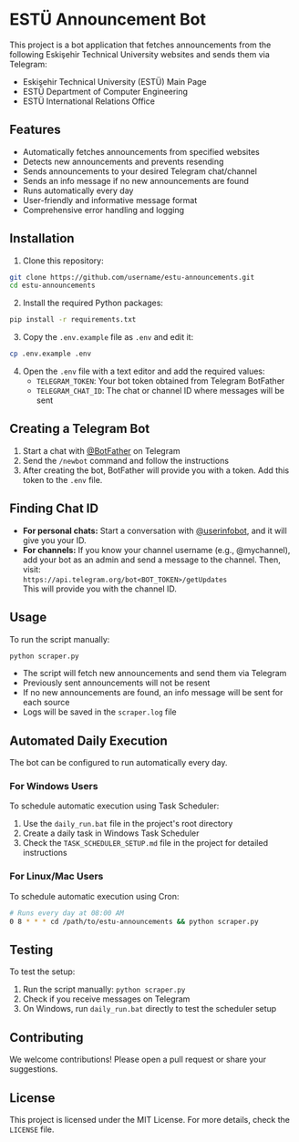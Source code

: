 # ESTÜ Announcement Bot

This project is a bot application that fetches announcements from the following Eskişehir Technical University websites and sends them via Telegram:

- Eskişehir Technical University (ESTÜ) Main Page  
- ESTÜ Department of Computer Engineering  
- ESTÜ International Relations Office  

## Features

- Automatically fetches announcements from specified websites  
- Detects new announcements and prevents resending  
- Sends announcements to your desired Telegram chat/channel  
- Sends an info message if no new announcements are found  
- Runs automatically every day  
- User-friendly and informative message format  
- Comprehensive error handling and logging  

## Installation

1. Clone this repository:  
```bash
git clone https://github.com/username/estu-announcements.git
cd estu-announcements
```

2. Install the required Python packages:  
```bash
pip install -r requirements.txt
```

3. Copy the `.env.example` file as `.env` and edit it:  
```bash
cp .env.example .env
```

4. Open the `.env` file with a text editor and add the required values:  
   - `TELEGRAM_TOKEN`: Your bot token obtained from Telegram BotFather  
   - `TELEGRAM_CHAT_ID`: The chat or channel ID where messages will be sent  

## Creating a Telegram Bot  

1. Start a chat with [@BotFather](https://t.me/botfather) on Telegram  
2. Send the `/newbot` command and follow the instructions  
3. After creating the bot, BotFather will provide you with a token. Add this token to the `.env` file.  

## Finding Chat ID  

- **For personal chats:** Start a conversation with [@userinfobot](https://t.me/userinfobot), and it will give you your ID.  
- **For channels:** If you know your channel username (e.g., @mychannel), add your bot as an admin and send a message to the channel. Then, visit:  
  `https://api.telegram.org/bot<BOT_TOKEN>/getUpdates`  
  This will provide you with the channel ID.  

## Usage  

To run the script manually:  

```bash
python scraper.py
```

- The script will fetch new announcements and send them via Telegram  
- Previously sent announcements will not be resent  
- If no new announcements are found, an info message will be sent for each source  
- Logs will be saved in the `scraper.log` file  

## Automated Daily Execution  

The bot can be configured to run automatically every day.  

### For Windows Users  

To schedule automatic execution using Task Scheduler:  

1. Use the `daily_run.bat` file in the project's root directory  
2. Create a daily task in Windows Task Scheduler  
3. Check the `TASK_SCHEDULER_SETUP.md` file in the project for detailed instructions  

### For Linux/Mac Users  

To schedule automatic execution using Cron:  

```bash
# Runs every day at 08:00 AM
0 8 * * * cd /path/to/estu-announcements && python scraper.py
```

## Testing  

To test the setup:  

1. Run the script manually: `python scraper.py`  
2. Check if you receive messages on Telegram  
3. On Windows, run `daily_run.bat` directly to test the scheduler setup  

## Contributing  

We welcome contributions! Please open a pull request or share your suggestions.  

## License  

This project is licensed under the MIT License. For more details, check the `LICENSE` file.

